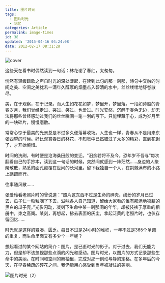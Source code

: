 ```yaml
---
title: 图片时光
tags:
  - 图片时光
  - 记忆
categories: Article
permalink: image-times
id: 38
updated: '2015-04-16 04:24:08'
date: 2012-02-17 08:31:28
---
```


![cover](https://cat.yufan.me/cats/024753PlW.jpg)

这些天在看书时偶然读到一句话：林花谢了春红，太匆匆。

恍然有轻缓踏歌之声自时光的深处漾起，在读到此句的那一刹那，诗句中交融的时间之美、空间之美犹若一滴年久醇厚的烟墨点入碧清的水中，丝丝缕缕地舒卷散尽。

<!--more-->

美，在于观察，在于记录。而人生如花花如梦，梦里开，梦里落。一段如诗般的青春岁月，我们曾经走过、哭过、笑过、也爱过。时光安然，沉醉于春色无边，却无法将那些曾经感动过我们的丝丝瞬间一笔一划的写下。只能埋藏于心，成为岁月里的一块碎片，慢慢磨散。

常常心惊于最美的光景总是不过多久便落幕收场。人生也一样，青春从不是用来东张西望的时候。好比观赏春日的林花，不知觉中已然错过了太多的精彩，直到花谢了，才开始惋惜。

时间的洗刷，有时便是沧海桑田般的变迁。“汩余若将不及今，恐年岁不吾与”每次翻看自己的手抄本，读到这一句话的时候，突然间就感到一阵茫然……身边的人聚聚散散，熟悉的面孔颠覆在世间的长河里。留下我独自一个人，在荆棘满布的小路上蹒跚而行。

往事随风散……

张爱玲看老照片时的曾说道：“照片这东西不过是生命的碎壳，纷纷的岁月已过去，瓜子仁一粒粒咽了下去，滋味各人自己知道，留给大家看的惟有那满地狼藉的黑白的瓜子壳。”光影闪动，凝刻下生命中某一刹那间的年华。却被装裱于厚重的相册中，束之高阁。某刻，再想起，拂去表面的灰尘，拿起泛黄的老照片时，也仅存留回忆……

时光就是这样的紧凑、匮乏。每日不过是24小时的堆积，一年不过是365个单调的重复，而生命里面又有多少个一年呢？

想起看过的某个网站的简介：图片，是已逝时光的影子。对于过去，我们无能为力，但是却不该忽视那些点滴的闪光和感动。图片时光，以图片的方式记录那些生命中的美丽。在时间和空间的舞袖里，完成对那一刻动与静的定格。在多年后的今天，在早春稀疏的碎花之间，我仍能用心感受到当年被凝住的美丽。

![图片时光（2）](https://cat.yufan.me/cats/024753ZOW.jpg)
